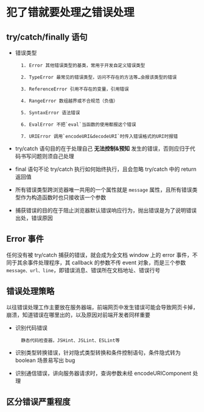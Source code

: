 # 犯了错就要处理之错误处理

## try/catch/finally 语句

- 错误类型
		
		1. Error 其他错误类型的基类，常用于开发自定义错误类型
				
		2. TypeError 最常见的错误类型，访问不存在的方法等…会报该类型的错误
				
		3. ReferenceError 引用不存在的变量，引用错误
				
		4. RangeError 数组越界或不合规范（负值）
				
		5. SyntaxError 语法错误
				
		6. EvalError 不把`eval`当函数的使用都报这个错误
				
		7. URIError 调用`encodeURI&decodeURI`时传入错误格式的URI时报错
				
- try/catch 语句目的在于处理自己 **无法控制&预知** 发生的错误，否则应归于代码书写问题则须自己处理
		
- final 语句不论 try/catch 执行如何始终执行，且会忽略 try/catch 中的 return 返回值
		
- 所有错误类型跨浏览器唯一共用的一个属性就是 `message` 属性，且所有错误类型作为构造函数时也只接收该一个参数
		
- 捕获错误的目的在于阻止浏览器默认错误响应行为，抛出错误是为了说明错误出处，错误原因
		

## Error 事件

任何没有被 try/catch 捕获的错误，就会成为全文档 window 上的 error 事件，不同于其余事件处理程序，其 callback 的参数不传 event 对象，而是三个参数 `message、url、line`，即错误消息、错误所在文档地址、错误行号

## 错误处理策略

以往错误处理工作主要放在服务器端，前端网页中发生错误可能会导致网页卡掉，崩溃，知道错误在哪里出的，以及原因对前端开发者同样重要

- 识别代码错误
		

		静态代码检查器，JSHint、JSLint、ESLint等

		
- 识别类型转换错误，针对隐式类型转换和条件控制语句，条件隐式转为 boolean 场景易写出 bug
		
- 识别通信错误，讲向服务器请求时，查询参数未经 encodeURIComponent 处理
		

## 区分错误严重程度
